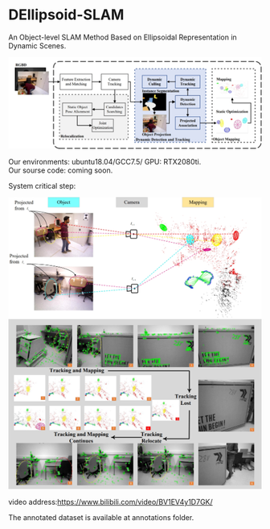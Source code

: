 # DEllipsoid-SLAM
An Object-level SLAM Method Based on Ellipsoidal Representation in Dynamic Scenes.

<div align="center">
  <img src="img/framework.png">
</div>



Our environments: ubuntu18.04/GCC7.5/ GPU: RTX2080ti.<br />
Our sourse code: coming soon.

System critical step:
<div align="center">
  <img src="img/association.png">
</div>

<div align="center">
  <img src="img/relocal.png">
</div>

video address:https://www.bilibili.com/video/BV1EV4y1D7GK/<br />

The annotated dataset is available at annotations folder.
